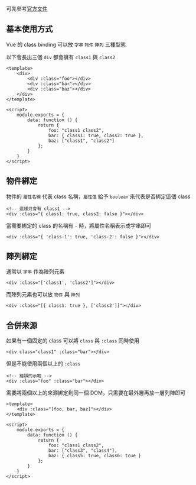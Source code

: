 可先參考[官方文件](https://v2.vuejs.org/v2/guide/class-and-style)

## 基本使用方式

Vue 的 class binding 可以放 `字串` `物件` `陣列` 三種型態

以下會長出三個 `div` 都會擁有 `class1` 與 `class2`
``` vue
<template>
    <div>
        <div :class="foo"></div>
        <div :class="bar"></div>
        <div :class="baz"></div>
    </div>
</template>

<script>
    module.exports = {
        data: function () {
            return {
                foo: "class1 class2",
                bar: { class1: true, class2: true },
                baz: ["class1", "class2"]
            };
        }
    }
</script>
```

## 物件綁定

物件的 `屬性名稱` 代表 class 名稱，`屬性值` 給予 `boolean` 來代表是否綁定這個 class
``` vue
<!-- 這樣只會有 class1 -->
<div :class="{ class1: true, class2: false }"></div>
```
當需要綁定的 class 的名稱有 `-` 時，將屬性名稱表示成字串即可
``` vue
<div :class="{ 'class-1': true, 'class-2': false }"></div>
```

## 陣列綁定

通常以 `字串` 作為陣列元素
``` vue
<div :class="['class1', 'class2']"></div>
```
而陣列元素也可以放 `物件` 與 `陣列`
``` vue
<div :class="[{ class1: true }, ['class2']]"></div>
```

## 合併來源

如果有一個固定的 class 可以將 `class` 與 `:class` 同時使用
``` vue
<div class="class1" :class="bar"></div>
```
但是不能使用兩個以上的 `:class`
``` vue
<!-- 錯誤的示範 -->
<div :class="foo" :class="bar"></div>
```
需要將兩個以上的來源綁定到同一個 DOM，只需要在最外層再放一層列陣即可
``` vue
<template>
    <div :class="[foo, bar, baz]"></div>
</template>

<script>
    module.exports = {
        data: function () {
            return {
                foo: "class1 class2",
                bar: ["class3", "class4"],
                baz: { class5: true, class6: true }
            };
        }
    }
</script>
```